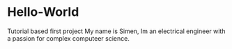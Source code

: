 # Hello-World
Tutorial based first project
My name is Simen, Im an electrical engineer
with a passion for complex computeer science.
